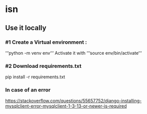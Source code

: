 # isn
 
## Use it locally

### #1 Create a Virtual environment :
‘‘‘python -m venv env‘‘‘
Activate it with ‘‘‘source env/bin/activate‘‘‘

### #2 Download requirements.txt
pip install -r requirements.txt

### In case of an error
https://stackoverflow.com/questions/55657752/django-installing-mysqlclient-error-mysqlclient-1-3-13-or-newer-is-required
